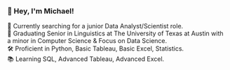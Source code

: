 ### 👋 Hey, I'm Michael!

🔭 Currently searching for a junior Data Analyst/Scientist role.<br/>
🏫 Graduating Senior in Linguistics at The University of Texas at Austin with a minor in Computer Science & Focus on Data Science.<br/>
🛠️ Proficient in Python, Basic Tableau, Basic Excel, Statistics.<br/>
📚 Learning SQL, Advanced Tableau, Advanced Excel.<br/>
